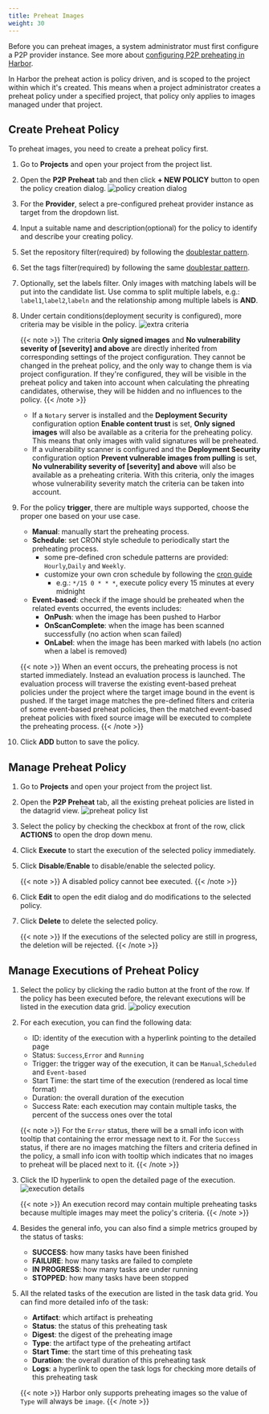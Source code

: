 ```yaml
---
title: Preheat Images
weight: 30
---
```


Before you can preheat images, a system administrator must first configure a P2P provider instance. See more about [configuring P2P preheating in Harbor](../../administration/p2p-preheat/manage-preheat-providers.md).

In Harbor the preheat action is policy driven, and is scoped to the project within which it's created. This means when a
project administrator creates a preheat policy under a specified project, that policy only applies to images managed
under that project.

## Create Preheat Policy

To preheat images, you need to create a preheat policy first.

1. Go to **Projects** and open your project from the project list.
1. Open the **P2P Preheat** tab and then click **+ NEW POLICY** button to open the policy creation dialog.
  ![policy creation dialog](../../../img/p2p-preheat/policy-creation-dialog.png)
1. For the **Provider**, select a pre-configured preheat provider instance as target from the dropdown list.
1. Input a suitable name and description(optional) for the policy to identify and describe your creating policy.
1. Set the repository filter(required) by following the [doublestar pattern](https://github.com/bmatcuk/doublestar#patterns).
1. Set the tags filter(required) by following the same [doublestar pattern](https://github.com/bmatcuk/doublestar#patterns).
1. Optionally, set the labels filter. Only images with matching labels will be put into the candidate list. Use comma
to split multiple labels, e.g.: `label1`,`label2`,`labeln` and the relationship among multiple labels is **AND**.
1. Under certain conditions(deployment security is configured), more criteria may be visible in the policy.
   ![extra criteria](../../../img/p2p-preheat/more-criteria-in-policy.png)

   {{< note >}}
   The criteria **Only signed images** and **No vulnerability severity of [severity] and above** are directly inherited
   from corresponding settings of the project configuration. They cannot be changed in the preheat policy, and the only
   way to change them is via project configuration. If they're configured, they will be visible in the preheat policy
   and taken into account when calculating the phreating candidates, otherwise, they will be hidden and no influences to the policy.
   {{< /note >}}

    - If a `Notary` server is installed and the **Deployment Security** configuration option **Enable content trust** is set,
    **Only signed images** will also be available as a criteria for the preheating policy. This means that only images
    with valid signatures will be preheated.
    - If a vulnerability scanner is configured and the **Deployment Security** configuration option
**Prevent vulnerable images from pulling** is set, **No vulnerability severity of [severity] and above**
will also be available as a preheating criteria. With this criteria, only the images whose vulnerability severity match the
criteria can be taken into account.

1. For the policy **trigger**, there are multiple ways supported, choose the proper one based on your use case.
    - **Manual**: manually start the preheating process.
    - **Schedule**: set CRON style schedule to periodically start the preheating process.
      * some pre-defined cron schedule patterns are provided: `Hourly`,`Daily` and `Weekly`.
      * customize your own cron schedule by following the [cron guide](https://en.wikipedia.org/wiki/Cron)
        - e.g.: `*/15 0 * * *`, execute policy every 15 minutes at every midnight
    - **Event-based**: check if the image should be preheated when the related events occurred, the events includes:
      * **OnPush**: when the image has been pushed to Harbor
      * **OnScanComplete**: when the image has been scanned successfully (no action when scan failed)
      * **OnLabel**: when the image has been marked with labels (no action when a label is removed)

   {{< note >}}
   When an event occurs, the preheating process is not started immediately. Instead an evaluation process is launched.
   The evaluation process will traverse the existing event-based preheat policies under the project where the target
   image bound in the event is pushed. If the target image matches the pre-defined filters and criteria of some
   event-based preheat policies, then the matched event-based preheat policies with fixed source image will be executed
   to complete the preheating process.
   {{< /note >}}

1. Click **ADD** button to save the policy.

## Manage Preheat Policy

1. Go to **Projects** and open your project from the project list.
1. Open the **P2P Preheat** tab, all the existing preheat policies are listed in the datagrid view.
   ![preheat policy list](../../../img/p2p-preheat/policy-list.png)
1. Select the policy by checking the checkbox at front of the row, click **ACTIONS** to open the drop down menu.
1. Click **Execute** to start the execution of the selected policy immediately.
1. Click **Disable**/**Enable** to disable/enable the selected policy.

   {{< note >}}
   A disabled policy cannot bee executed.
   {{< /note >}}

1. Click **Edit** to open the edit dialog and do modifications to the selected policy.
1. Click **Delete** to delete the selected policy.

   {{< note >}}
   If the executions of the selected policy are still in progress, the deletion will be rejected.
   {{< /note >}}

## Manage Executions of Preheat Policy

1. Select the policy by clicking the radio button at the front of the row. If the policy has been executed before, the
relevant executions will be listed in the execution data grid.
   ![policy execution](../../../img/p2p-preheat/policy-execution.png)
1. For each execution, you can find the following data:
    - ID: identity of the execution with a hyperlink pointing to the detailed page
    - Status: `Success`,`Error` and `Running`
    - Trigger: the trigger way of the execution, it can be `Manual`,`Scheduled` and `Event-based`
    - Start Time: the start time of the execution (rendered as local time format)
    - Duration: the overall duration of the execution
    - Success Rate: each execution may contain multiple tasks, the percent of the success ones over the total

   {{< note >}}
   For the `Error` status, there will be a small info icon with tooltip that containing the error message next to it.
   For the `Success` status, if there are no images matching the filters and criteria defined in the policy, a small
   info icon with tooltip which indicates that no images to preheat will be placed next to it.
   {{< /note >}}

1. Click the ID hyperlink to open the detailed page of the execution.
   ![execution details](../../../img/p2p-preheat/execution-details.png)

   {{< note >}}
   An execution record may contain multiple preheating tasks because multiple images may meet the policy's criteria.
   {{< /note >}}

1.  Besides the general info, you can also find a simple metrics grouped by the status of tasks:
    - **SUCCESS**: how many tasks have been finished
    - **FAILURE**: how many tasks are failed to complete
    - **IN PROGRESS**: how many tasks are under running
    - **STOPPED**: how many tasks have been stopped
1. All the related tasks of the execution are listed in the task data grid. You can find more detailed info of the task:
    - **Artifact**: which artifact is preheating
    - **Status**: the status of this preheating task
    - **Digest**: the digest of the preheating image
    - **Type**: the artifact type of the preheating artifact
    - **Start Time**: the start time of this preheating task
    - **Duration**: the overall duration of this preheating task
    - **Logs**: a hyperlink to open the task logs for checking more details of this preheating task

   {{< note >}}
   Harbor only supports preheating images so the value of `Type` will always be `image`.
   {{< /note >}}
